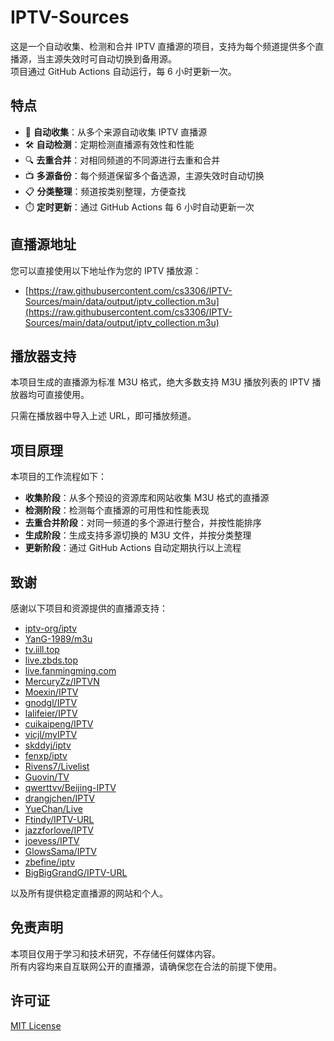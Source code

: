 # IPTV-Sources

这是一个自动收集、检测和合并 IPTV 直播源的项目，支持为每个频道提供多个直播源，当主源失效时可自动切换到备用源。  
项目通过 GitHub Actions 自动运行，每 6 小时更新一次。

## 特点

- 🔄 **自动收集**：从多个来源自动收集 IPTV 直播源
- 🛠️ **自动检测**：定期检测直播源有效性和性能
- 🔍 **去重合并**：对相同频道的不同源进行去重和合并
- 📺 **多源备份**：每个频道保留多个备选源，主源失效时自动切换
- 📋 **分类整理**：频道按类别整理，方便查找
- ⏱️ **定时更新**：通过 GitHub Actions 每 6 小时自动更新一次

## 直播源地址

您可以直接使用以下地址作为您的 IPTV 播放源：

- [https://raw.githubusercontent.com/cs3306/IPTV-Sources/main/data/output/iptv_collection.m3u](https://raw.githubusercontent.com/cs3306/IPTV-Sources/main/data/output/iptv_collection.m3u)  

## 播放器支持

本项目生成的直播源为标准 M3U 格式，绝大多数支持 M3U 播放列表的 IPTV 播放器均可直接使用。

只需在播放器中导入上述 URL，即可播放频道。

## 项目原理

本项目的工作流程如下：

- **收集阶段**：从多个预设的资源库和网站收集 M3U 格式的直播源
- **检测阶段**：检测每个直播源的可用性和性能表现
- **去重合并阶段**：对同一频道的多个源进行整合，并按性能排序
- **生成阶段**：生成支持多源切换的 M3U 文件，并按分类整理
- **更新阶段**：通过 GitHub Actions 自动定期执行以上流程

## 致谢

感谢以下项目和资源提供的直播源支持：

- [iptv-org/iptv](https://github.com/iptv-org/iptv)
- [YanG-1989/m3u](https://github.com/YanG-1989/m3u)
- [tv.iill.top](https://tv.iill.top)
- [live.zbds.top](https://live.zbds.top)
- [live.fanmingming.com](https://live.fanmingming.com)
- [MercuryZz/IPTVN](https://github.com/MercuryZz/IPTVN)
- [Moexin/IPTV](https://github.com/Moexin/IPTV)
- [gnodgl/IPTV](https://github.com/gnodgl/IPTV)
- [lalifeier/IPTV](https://github.com/lalifeier/IPTV)
- [cuikaipeng/IPTV](https://github.com/cuikaipeng/IPTV)
- [vicjl/myIPTV](https://github.com/vicjl/myIPTV)
- [skddyj/iptv](https://github.com/skddyj/iptv)
- [fenxp/iptv](https://github.com/fenxp/iptv)
- [Rivens7/Livelist](https://github.com/Rivens7/Livelist)
- [Guovin/TV](https://github.com/Guovin/TV)
- [qwerttvv/Beijing-IPTV](https://github.com/qwerttvv/Beijing-IPTV)
- [drangjchen/IPTV](https://github.com/drangjchen/IPTV)
- [YueChan/Live](https://github.com/YueChan/Live)
- [Ftindy/IPTV-URL](https://github.com/Ftindy/IPTV-URL)
- [jazzforlove/IPTV](https://github.com/jazzforlove/IPTV)
- [joevess/IPTV](https://github.com/joevess/IPTV)
- [GlowsSama/IPTV](https://github.com/GlowsSama/IPTV)
- [zbefine/iptv](https://github.com/zbefine/iptv)
- [BigBigGrandG/IPTV-URL](https://github.com/BigBigGrandG/IPTV-URL)

以及所有提供稳定直播源的网站和个人。

## 免责声明

本项目仅用于学习和技术研究，不存储任何媒体内容。  
所有内容均来自互联网公开的直播源，请确保您在合法的前提下使用。

## 许可证

[MIT License](LICENSE)
